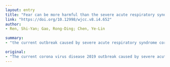 ```yaml
---
layout: entry
title: "Fear can be more harmful than the severe acute respiratory syndrome coronavirus 2 in controlling the corona virus disease 2019 epidemic"
link: "https://doi.org/10.12998/wjcc.v8.i4.652"
author:
- Ren, Shi-Yan; Gao, Rong-Ding; Chen, Ye-Lin

summary:
- "the current outbreak caused by severe acute respiratory syndrome coronavirus 2 started in Wuhan, China in December 2019. Many in the global community have joined China to limit the epidemic. Discrimination and prejudice driven by fear or misinformation have been flowing globally. We analyze this phenomenon and its underlying causes and suggest practical solutions. To safeguard Chinese citizens and strengthen global health security, China has made great efforts to control the outbreak. The current outbreak has put the world on alert."

original:
- "The current corona virus disease 2019 outbreak caused by severe acute respiratory syndrome coronavirus 2 started in Wuhan, China in December 2019 and has put the world on alert. To safeguard Chinese citizens and to strengthen global health security, China has made great efforts to control the epidemic. Many in the global community have joined China to limit the epidemic. However, discrimination and prejudice driven by fear or misinformation have been flowing globally, superseding evidence and jeopardizing the anti-severe acute respiratory syndrome coronavirus 2 efforts. We analyze this phenomenon and its underlying causes and suggest practical solutions."
---
```


